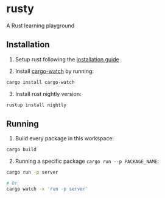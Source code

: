 # rusty

A Rust learning playground


## Installation

1. Setup rust following the [installation guide](https://doc.rust-lang.org/book/ch01-01-installation.html)

2. Install [cargo-watch](https://crates.io/crates/cargo-watch) by running:
```bash
cargo install cargo-watch
```

3. Install rust nightly version:
```bash
rustup install nightly   
```

## Running

1. Build every package in this workspace:
```bash
cargo build
```

2. Running a specific package `cargo run --p PACKAGE_NAME`:
```bash
cargo run -p server

# Or
cargo watch -x 'run -p server'
```